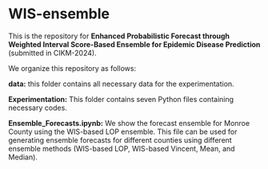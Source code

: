 # WIS-ensemble

This is the repository for **Enhanced Probabilistic Forecast through Weighted Interval
Score-Based Ensemble for Epidemic Disease Prediction** (submitted in CIKM-2024).


We organize this repository as follows:

**data:** this folder contains all necessary data for the experimentation.

**Experimentation:** This folder contains seven Python files containing necessary codes.

**Ensemble_Forecasts.ipynb:** We show the forecast ensemble for Monroe County using the WIS-based LOP ensemble. This file can be used for generating ensemble forecasts for different counties using different ensemble methods (WIS-based LOP, WIS-based Vincent, Mean, and Median).
  
